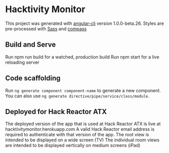 # Hacktivity Monitor

This project was generated with [angular-cli](https://github.com/angular/angular-cli) version 1.0.0-beta.26.
Styles are pre-processed with [Sass](http://sass-lang.com/) and [compass](http://compass-style.org/reference/compass/css3/)

## Build and Serve
Run npm run build for a watched, production build
Run npm start for a live reloading server

## Code scaffolding

Run `ng generate component component-name` to generate a new component. You can also use `ng generate directive/pipe/service/class/module`.

## Deployed for Hack Reactor ATX

The deployed version of the app that is used at Hack Reactor ATX is live at hacktivitymonitor.herokuapp.com A valid Hack Reactor email address is required to authenticate with that version of the app. 
The root view is intended to be displayed on a wide screen (TV)
The individual room views are intended to be displayed vertically on medium screens (iPad)
